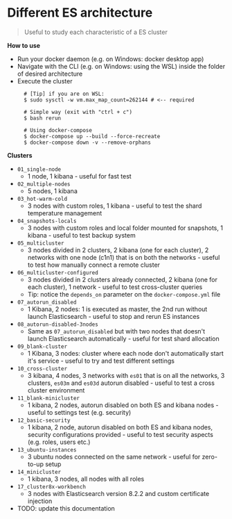 # Different ES architecture 
> Useful to study each characteristic of a ES cluster

**How to use**
- Run your docker daemon (e.g. on Windows: docker desktop app)
- Navigate with the CLI (e.g. on Windows: using the WSL) inside the folder of desired architecture
- Execute the cluster
  ```
    # [Tip] if you are on WSL:
    $ sudo sysctl -w vm.max_map_count=262144 # <-- required

    # Simple way (exit with "ctrl + c")
    $ bash rerun

    # Using docker-compose
    $ docker-compose up --build --force-recreate
    $ docker-compose down -v --remove-orphans
  ``` 

**Clusters**
- `01_single-node`
  - 1 node, 1 kibana - useful for fast test
- `02_multiple-nodes`
  - 5 nodes, 1 kibana
- `03_hot-warm-cold`
  - 3 nodes with custom roles, 1 kibana - useful to test the shard temperature management
- `04_snapshots-locals`
  - 3 nodes with custom roles and local folder mounted for snapshots, 1 kibana - useful to test backup system
- `05_multicluster`
  - 3 nodes divided in 2 clusters, 2 kibana (one for each cluster), 2 networks with one node (c1n1) that is on both the networks - useful to test how manually connect a remote cluster
- `06_multicluster-configured`
  - 3 nodes divided in 2 clusters already connected, 2 kibana (one for each cluster), 1 network - useful to test cross-cluster queries
  - Tip: notice the `depends_on` parameter on the `docker-compose.yml` file
- `07_autorun_disabled`
  - 1 Kibana, 2 nodes: 1 is executed as master, the 2nd run without launch Elasticsearch - useful to stop and rerun ES instances
- `08_autorun-disabled-3nodes`
  - Same as `07_autorun_disabled` but with two nodes that doesn't launch Elasticsearch automatically - useful for test shard allocation
- `09_blank-cluster`
  - 1 Kibana, 3 nodes: cluster where each node don't automatically start it's service - useful to try and test different settings
- `10_cross-cluster`
  - 3 kibana, 4 nodes, 3 networks with `es01` that is on all the networks, 3 clusters, `es03m` and `es03d` autorun disabled - useful to test a cross cluster environment
- `11_blank-minicluster`
  - 1 kibana, 2 nodes, autorun disabled on both ES and kibana nodes - useful to settings test (e.g. security)
- `12_basic-security`
  - 1 kibana, 2 node, autorun disabled on both ES and kibana nodes, security configurations provided - useful to test security aspects (e.g. roles, users etc.)
- `13_ubuntu-instances`
  - 3 ubuntu nodes connected on the same network - useful for zero-to-up setup
- `14_minicluster`
  - 1 kibana, 3 nodes, all nodes with all roles
- `17_cluster8x-workbench`
  - 3 nodes with Elasticsearch version 8.2.2 and custom certificate injection
- TODO: update this documentation
